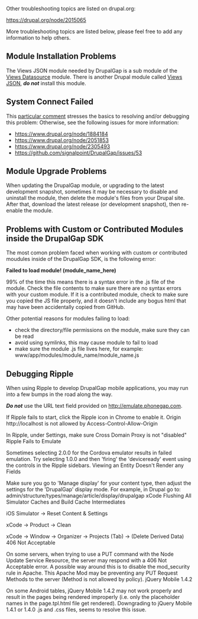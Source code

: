Other troubleshooting topics are listed on drupal.org:

https://drupal.org/node/2015065

More troubleshooting topics are listed below, please feel free to add any information to help others.

## Module Installation Problems

The Views JSON module needed by DrupalGap is a sub module of the [Views Datasource](https://drupal.org/project/views_datasource) module. There is another Drupal module called [Views JSON](https://drupal.org/project/views_json), ***do not*** install this module.

## System Connect Failed

This [particular comment](https://www.drupal.org/node/2305493#comment-9155291) stresses the basics to resolving and/or debugging this problem: Otherwise, see the following issues for more information:

 - https://www.drupal.org/node/1884184
 - https://www.drupal.org/node/2051853
 - https://www.drupal.org/node/2305493
 - https://github.com/signalpoint/DrupalGap/issues/53

## Module Upgrade Problems

When updating the DrupalGap module, or upgrading to the latest development snapshot, sometimes it may be necessary to disable and uninstall the module, then delete the module's files from your Drupal site. After that, download the latest release (or development snapshot), then re-enable the module.

## Problems with Custom or Contributed Modules inside the DrupalGap SDK

The most comon problem faced when working with custom or contributed moudules inside of the DrupalGap SDK, is the following error:

**Failed to load module! (module_name_here)**

99% of the time this means there is a syntax error in the .js file of the module. Check the file contents to make sure there are no syntax errors with your custom module. If it is a contributed module, check to make sure you copied the JS file properly, and it doesn't include any bogus html that may have been accidentally copied from GitHub.

Other potential reasons for modules failing to load:

 - check the directory/file permissions on the module, make sure they can be read
 - avoid using symlinks, this may cause module to fail to load
 - make sure the module .js file lives here, for example: www/app/modules/module_name/module_name.js

## Debugging Ripple

When using Ripple to develop DrupalGap mobile applications, you may run into a few bumps in the road along the way.

***Do not*** use the URL text field provided on http://emulate.phonegap.com.

If Ripple fails to start, click the Ripple icon in Chrome to enable it.
Origin http://localhost is not allowed by Access-Control-Allow-Origin

In Ripple, under Settings, make sure Cross Domain Proxy is not "disabled"
Ripple Fails to Emulate

Sometimes selecting 2.0.0 for the Cordova emulator results in failed emulation. Try selecting 1.0.0 and then 'firing' the 'deviceready' event using the controls in the Ripple sidebars.
Viewing an Entity Doesn't Render any Fields

Make sure you go to 'Manage display' for your content type, then adjust the settings for the 'DrupalGap' display mode. For example, in Drupal go to: admin/structure/types/manage/article/display/drupalgap
xCode
Flushing All Simulator Caches and Build Cache Intermediates

iOS Simulator -> Reset Content & Settings

xCode -> Product -> Clean

xCode -> Window -> Organizer -> Projects (Tab) -> (Delete Derived Data)
406 Not Acceptable

On some servers, when trying to use a PUT command with the Node Update Service Resource, the server may respond with a 406 Not Acceptable error. A possible way around this is to disable the mod_security rule in Apache. This Apache Mod may be preventing any PUT Request Methods to the server (Method is not allowed by policy).
jQuery Mobile 1.4.2

On some Android tables, jQuery Mobile 1.4.2 may not work properly and result in the pages being rendered improperly (i.e. only the placeholder names in the page.tpl.html file get rendered). Downgrading to jQuery Mobile 1.4.1 or 1.4.0 .js and .css files, seems to resolve this issue.
